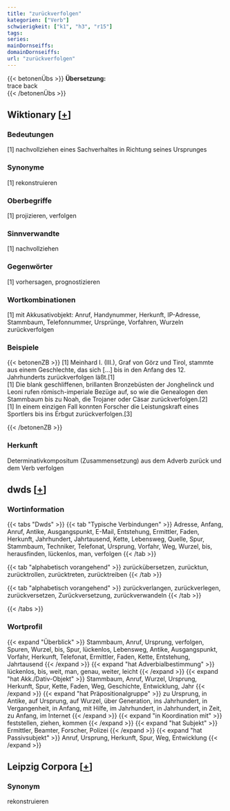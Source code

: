 ```yaml
---
title: "zurückverfolgen"
kategorien: ["Verb"]
schwierigkeit: ["k1", "h3", "r15"]
tags:
series:
mainDornseiffs:
domainDornseiffs:
url: "zurückverfolgen"
---
```


{{< betonenÜbs >}}
**Übersetzung:**  
trace back  
{{< /betonenÜbs >}}

## Wiktionary [[+](https://de.wiktionary.org/wiki/zurückverfolgen)]

### Bedeutungen
[1] nachvollziehen eines Sachverhaltes in Richtung seines Ursprunges  

### Synonyme
[1] rekonstruieren  

### Oberbegriffe
[1] projizieren, verfolgen  

### Sinnverwandte
[1] nachvollziehen  

### Gegenwörter
[1] vorhersagen, prognostizieren  

### Wortkombinationen
[1] mit Akkusativobjekt: Anruf, Handynummer, Herkunft, IP-Adresse, Stammbaum, Telefonnummer, Ursprünge, Vorfahren, Wurzeln zurückverfolgen  

### Beispiele
{{< betonenZB >}}
[1] Meinhard I. (III.), Graf von Görz und Tirol, stammte aus einem Geschlechte, das sich […] bis in den Anfang des 12. Jahrhunderts zurückverfolgen läßt.[1]  
[1] Die blank geschliffenen, brillanten Bronzebüsten der Jonghelinck und Leoni rufen römisch-imperiale Bezüge auf, so wie die Genealogen den Stammbaum bis zu Noah, die Trojaner oder Cäsar zurückverfolgen.[2]  
[1] In einem einzigen Fall konnten Forscher die Leistungskraft eines Sportlers bis ins Erbgut zurückverfolgen.[3]  

{{< /betonenZB >}}
### Herkunft
Determinativkompositum (Zusammensetzung) aus dem Adverb zurück und dem Verb verfolgen  



## dwds [[+](https://www.dwds.de/wb/zurückverfolgen)]

### Wortinformation
{{< tabs "Dwds" >}}
{{< tab "Typische Verbindungen" >}}
Adresse, Anfang, Anruf, Antike, Ausgangspunkt, E-Mail, Entstehung, Ermittler, Faden, Herkunft, Jahrhundert, Jahrtausend, Kette, Lebensweg, Quelle, Spur, Stammbaum, Techniker, Telefonat, Ursprung, Vorfahr, Weg, Wurzel, bis, herausfinden, lückenlos, man, verfolgen
{{< /tab >}}

{{< tab "alphabetisch vorangehend" >}}
zurückübersetzen, zurücktun, zurücktrollen, zurücktreten, zurücktreiben
{{< /tab >}}

{{< tab "alphabetisch vorangehend" >}}
zurückverlangen, zurückverlegen, zurückversetzen, Zurückversetzung, zurückverwandeln
{{< /tab >}}

{{< /tabs >}}

### Wortprofil
{{< expand "Überblick" >}} Stammbaum, Anruf, Ursprung, verfolgen, Spuren, Wurzel, bis, Spur, lückenlos, Lebensweg, Antike, Ausgangspunkt, Vorfahr, Herkunft, Telefonat, Ermittler, Faden, Kette, Entstehung, Jahrtausend {{< /expand >}}
{{< expand "hat Adverbialbestimmung" >}} lückenlos, bis, weit, man, genau, weiter, leicht {{< /expand >}}
{{< expand "hat Akk./Dativ-Objekt" >}} Stammbaum, Anruf, Wurzel, Ursprung, Herkunft, Spur, Kette, Faden, Weg, Geschichte, Entwicklung, Jahr {{< /expand >}}
{{< expand "hat Präpositionalgruppe" >}} zu Ursprung, in Antike, auf Ursprung, auf Wurzel, über Generation, ins Jahrhundert, in Vergangenheit, in Anfang, mit Hilfe, im Jahrhundert, in Jahrhundert, in Zeit, zu Anfang, im Internet {{< /expand >}}
{{< expand "in Koordination mit" >}} feststellen, ziehen, kommen {{< /expand >}}
{{< expand "hat Subjekt" >}} Ermittler, Beamter, Forscher, Polizei {{< /expand >}}
{{< expand "hat Passivsubjekt" >}} Anruf, Ursprung, Herkunft, Spur, Weg, Entwicklung {{< /expand >}}

## Leipzig Corpora [[+](https://corpora.uni-leipzig.de/en/res?word=zurückverfolgen&corpusId=deu_newscrawl-public_2018)]


### Synonym
rekonstruieren


